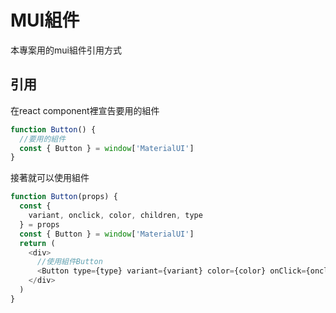 # MUI組件
本專案用的mui組件引用方式

## 引用

在react component裡宣告要用的組件
``` js
function Button() {
  //要用的組件
  const { Button } = window['MaterialUI']
}
```
接著就可以使用組件
``` js
function Button(props) {
  const {
    variant, onclick, color, children, type
  } = props
  const { Button } = window['MaterialUI']
  return (
    <div>
      //使用組件Button
      <Button type={type} variant={variant} color={color} onClick={onclick}>{children}</Button>
    </div>
  )
}
```
